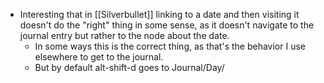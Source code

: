 - Interesting that in [[Silverbullet]] linking to a date and then visiting it doesn't do the "right" thing in some sense, as it doesn't navigate to the journal entry but rather to the node about the date.
  - In some ways this is the correct thing, as that's the behavior I use elsewhere to get to the journal.
  - But by default alt-shift-d goes to Journal/Day/<date>
